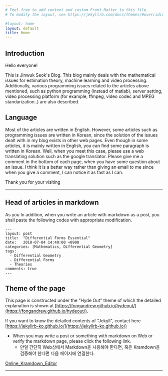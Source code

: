 ```yaml
---
# Feel free to add content and custom Front Matter to this file.
# To modify the layout, see https://jekyllrb.com/docs/themes/#overriding-theme-defaults

#layout: home
layout: default
title: Home
---
```


## Introduction

Hello everyone!

This is Jinwuk Seok's Blog.
This blog mainly deals with  the mathematical issues for estimation theory, machine learning and video processing. Additionally, various programming issues related to the articles above mentioned, such as python programming (instead of matlab), server setting, video processing platform (for example, ffmpeg, video codec and MPEG standarization..) are also described. 

## Language
Most of the articles are written in English. However, some articles such as programming issues are written in Korean, since the solution of the issues dealt with in my blog exists in other web pages. Even though in some articles, it is mainly written in English, you can find some paragraph is written in Korean. 
Well, when you meet this case, please use a web translating solution such as the google translator. 
Please give me a comment in the bottom of each page, when you have some question about an issue. I think it is a better way rather than giving an email to me since when you give a comment, I can notice it as fast as I can.   

Thank you for your visiting  

----  

## Head of articles in markdown
As you
In addition, when you write an article with markdown as a post, you shall paste the following codes with appropriate modification.

~~~
---
layout: post
title:  "Differential Forms Essential"
date:   2018-07-04 14:49:00 +0900
categories: [Mathematics, Differential Geometry]
tags:
  - Differential Geometry
  - Differential Forms 
  - Theories
comments: true
---
~~~

## Theme of the page
This page is constructed under the "Hyde Out" theme of which the detailed explanation is shown at [https://fongandrew.github.io/hydeout/](https://fongandrew.github.io/hydeout/).

If you want to know the detailed contents of "Jekyll", contact here [https://jekyllrb-ko.github.io/](https://jekyllrb-ko.github.io/)

- When you may write a post or something with markdown on Web or verify the markdown page, please click the following link.
	- 만일 간단히 Web상에서 Markdown을 사용해야 한다면, 혹은 Kramdown을 검증해야 한다면 다음 페이지에 연결한다.

[Online_Kramdown_Editor](http://kramdown.herokuapp.com/)

---